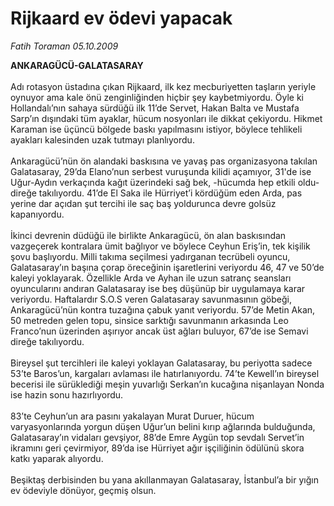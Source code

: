 # Rijkaard ev ödevi yapacak

*Fatih Toraman 05.10.2009*

<div class="taraf_structure_2col_1zq">
<div class="margen_n">



 <p><strong>ANKARAGÜCÜ-GALATASARAY<br/></strong><br/>Adı rotasyon üstadına çıkan Rijkaard, ilk kez mecburiyetten taşların yeriyle oynuyor ama kale önü zenginliğinden hiçbir şey kaybetmiyordu. Öyle ki Hollandalı’nın sahaya sürdüğü ilk 11’de Servet, Hakan Balta ve Mustafa Sarp’ın dışındaki tüm ayaklar, hücum nosyonları ile dikkat çekiyordu. Hikmet Karaman ise üçüncü bölgede baskı yapılmasını istiyor, böylece tehlikeli ayakları kalesinden uzak tutmayı planlıyordu. <br/><br/>Ankaragücü’nün ön alandaki baskısına ve yavaş pas organizasyona takılan Galatasaray, 29’da Elano’nun serbest vuruşunda kilidi açamıyor, 31'de ise Uğur-Aydın verkaçında kağıt üzerindeki sağ bek, -hücumda hep etkili oldu- direğe takılıyordu. 41’de El Saka ile Hürriyet’i kördüğüm eden Arda, pas yerine dar açıdan şut tercihi ile saç baş yoldurunca devre golsüz kapanıyordu. <br/><br/>İkinci devrenin düdüğü ile birlikte Ankaragücü, ön alan baskısından vazgeçerek kontralara ümit bağlıyor ve böylece Ceyhun Eriş’in, tek kişilik şovu başlıyordu. Milli takıma seçilmesi yadırganan tecrübeli oyuncu, Galatasaray’ın başına çorap öreceğinin işaretlerini veriyordu 46, 47 ve 50’de kaleyi yoklayarak. Özellikle Arda ve Ayhan ile uzun satranç seansları oyuncularını andıran Galatasaray ise beş düşünüp bir uygulamaya karar veriyordu. Haftalardır S.O.S veren Galatasaray savunmasının göbeği, Ankaragücü’nün kontra tuzağına çabuk yanıt veriyordu. 57’de Metin Akan, 50 metreden gelen topu, sinsice sarktığı savunmanın arkasında Leo Franco’nun üzerinden aşırıyor ancak üst ağları buluyor, 67’de ise Semavi direğe takılıyordu. <br/><br/>Bireysel şut tercihleri ile kaleyi yoklayan Galatasaray, bu periyotta sadece 53’te Baros’un, kargaları avlaması ile hatırlanıyordu. 74’te Kewell’ın bireysel becerisi ile sürüklediği meşin yuvarlığı Serkan’ın kucağına nişanlayan Nonda ise hazin sonu hazırlıyordu. <br/><br/>83’te Ceyhun’un ara pasını yakalayan Murat Duruer, hücum varyasyonlarında yorgun düşen Uğur’un belini kırıp ağlarında bulduğunda, Galatasaray’ın vidaları gevşiyor, 88’de Emre Aygün top sevdalı Servet’in ikramını geri çevirmiyor, 89’da ise Hürriyet ağır işçiliğinin ödülünü skora katkı yaparak alıyordu. <br/><br/>Beşiktaş derbisinden bu yana akıllanmayan Galatasaray, İstanbul’a bir yığın ev ödeviyle dönüyor, geçmiş olsun.</p>
<br/>
<br/>
<br/>



<br/>


<div id="taraf_not">
</div>

</div>


</div>
